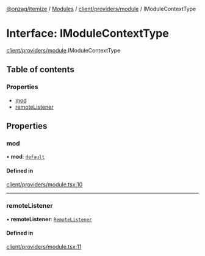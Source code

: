 [@onzag/itemize](../README.md) / [Modules](../modules.md) / [client/providers/module](../modules/client_providers_module.md) / IModuleContextType

# Interface: IModuleContextType

[client/providers/module](../modules/client_providers_module.md).IModuleContextType

## Table of contents

### Properties

- [mod](client_providers_module.IModuleContextType.md#mod)
- [remoteListener](client_providers_module.IModuleContextType.md#remotelistener)

## Properties

### mod

• **mod**: [`default`](../classes/base_Root_Module.default.md)

#### Defined in

[client/providers/module.tsx:10](https://github.com/onzag/itemize/blob/5c2808d3/client/providers/module.tsx#L10)

___

### remoteListener

• **remoteListener**: [`RemoteListener`](../classes/client_internal_app_remote_listener.RemoteListener.md)

#### Defined in

[client/providers/module.tsx:11](https://github.com/onzag/itemize/blob/5c2808d3/client/providers/module.tsx#L11)
